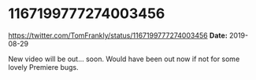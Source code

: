 # 1167199777274003456
https://twitter.com/TomFrankly/status/1167199777274003456
**Date:** 2019-08-29

New video will be out... soon. Would have been out now if not for some lovely Premiere bugs.
